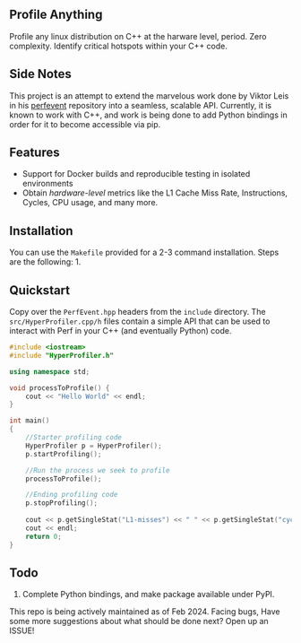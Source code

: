 ## Profile Anything
Profile any linux distribution on C++ at the harware level, period. Zero complexity. Identify critical hotspots within your C++ code.

## Side Notes
This project is an attempt to extend the marvelous work done by Viktor Leis in his [perfevent](https://github.com/viktorleis/perfevent/tree/master) repository into a seamless, scalable API. Currently, it is known to work 
with C++, and work is being done to add Python bindings in order for it to become accessible via pip.

## Features
- Support for Docker builds and reproducible testing in isolated environments
- Obtain *hardware-level* metrics like the L1 Cache Miss Rate, Instructions, Cycles, CPU usage, and many more.

## Installation
You can use the `Makefile` provided for a 2-3 command installation. 
Steps are the following:
1. 

## Quickstart 
Copy over the `PerfEvent.hpp` headers from the `include` directory. The `src/HyperProfiler.cpp/h` files contain a simple API that can be used to interact with Perf in your C++ (and eventually Python) code.

```cpp
#include <iostream>
#include "HyperProfiler.h"

using namespace std;

void processToProfile() {
    cout << "Hello World" << endl;
}

int main() 
{
    //Starter profiling code
    HyperProfiler p = HyperProfiler();
    p.startProfiling();

    //Run the process we seek to profile
    processToProfile();

    //Ending profiling code
    p.stopProfiling();
    
    cout << p.getSingleStat("L1-misses") << " " << p.getSingleStat("cycles") << endl; // use n as scale factor
    cout << endl;
    return 0;
}
```

## Todo
1. Complete Python bindings, and make package available under PyPI.

This repo is being actively maintained as of Feb 2024. Facing bugs, Have some more suggestions about what should be done next? Open up an ISSUE!
